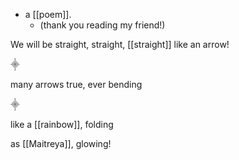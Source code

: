 - a [[poem]].
  - (thank you reading my friend!)
  
We will be straight,
  straight,
  [[straight]] like an arrow!

⸎

many arrows true, 
   ever bending

⸎

like a [[rainbow]], 
     folding

as [[Maitreya]], 
     glowing!
